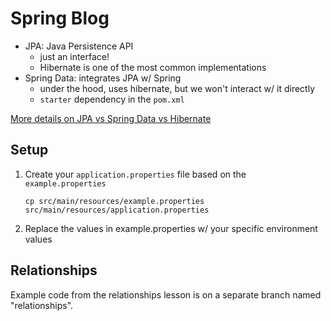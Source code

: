 
# Spring Blog

- JPA: Java Persistence API
    - just an interface!
    - Hibernate is one of the most common implementations
- Spring Data: integrates JPA w/ Spring
    - under the hood, uses hibernate, but we won't interact w/ it directly
    - `starter` dependency in the `pom.xml`

[More details on JPA vs Spring Data vs Hibernate][1]

## Setup

1. Create your `application.properties` file based on the `example.properties`

    ```
    cp src/main/resources/example.properties src/main/resources/application.properties
    ```

1. Replace the values in example.properties w/ your specific environment values

[1]: https://coderanch.com/t/685335/certification/JPA-Spring-JPA-Spring-Data

## Relationships

Example code from the relationships lesson is on a separate branch named "relationships".
